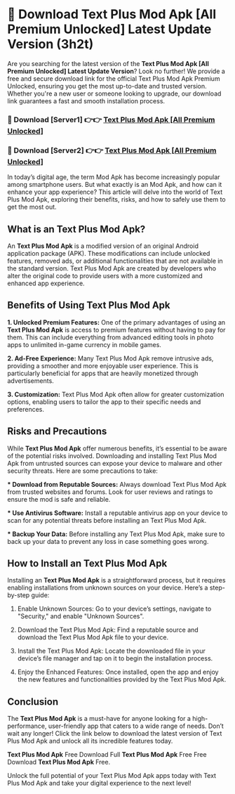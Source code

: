 # 🤖 Download Text Plus Mod Apk [All Premium Unlocked] Latest Update Version (3h2t)

Are you searching for the latest version of the <strong>Text Plus Mod Apk [All Premium Unlocked] Latest Update Version</strong>? Look no further! We provide a free and secure download link for the official Text Plus Mod Apk Premium Unlocked, ensuring you get the most up-to-date and trusted version. Whether you're a new user or someone looking to upgrade, our download link guarantees a fast and smooth installation process.


<h3>📌 Download [Server1] 👉👉 <a href="https://hapymods.com?title=Text+Plus+Mod+Apk&ref=3B1">Text Plus Mod Apk [All Premium Unlocked]</a></h3>

<h3>📌 Download [Server2] 👉👉 <a href="https://hapymods.com?title=Text+Plus+Mod+Apk&ref=3B1">Text Plus Mod Apk [All Premium Unlocked]</a></h3>


In today’s digital age, the term Mod Apk has become increasingly popular among smartphone users. But what exactly is an Mod Apk, and how can it enhance your app experience? This article will delve into the world of Text Plus Mod Apk, exploring their benefits, risks, and how to safely use them to get the most out.


<h2>What is an Text Plus Mod Apk?</h2>

An <strong>Text Plus Mod Apk</strong> is a modified version of an original Android application package (APK). These modifications can include unlocked features, removed ads, or additional functionalities that are not available in the standard version. Text Plus Mod Apk are created by developers who alter the original code to provide users with a more customized and enhanced app experience.


<h2>Benefits of Using Text Plus Mod Apk</h2>

<strong> 1. Unlocked Premium Features:</strong> One of the primary advantages of using an <strong>Text Plus Mod Apk</strong> is access to premium features without having to pay for them. This can include everything from advanced editing tools in photo apps to unlimited in-game currency in mobile games.

<strong> 2. Ad-Free Experience:</strong> Many Text Plus Mod Apk remove intrusive ads, providing a smoother and more enjoyable user experience. This is particularly beneficial for apps that are heavily monetized through advertisements.

<strong> 3. Customization:</strong> Text Plus Mod Apk often allow for greater customization options, enabling users to tailor the app to their specific needs and preferences.


<h2>Risks and Precautions</h2>

While <strong>Text Plus Mod Apk</strong> offer numerous benefits, it’s essential to be aware of the potential risks involved. Downloading and installing Text Plus Mod Apk from untrusted sources can expose your device to malware and other security threats. Here are some precautions to take:

<strong> * Download from Reputable Sources:</strong> Always download Text Plus Mod Apk from trusted websites and forums. Look for user reviews and ratings to ensure the mod is safe and reliable.

<strong> * Use Antivirus Software:</strong> Install a reputable antivirus app on your device to scan for any potential threats before installing an Text Plus Mod Apk.

<strong> * Backup Your Data:</strong> Before installing any Text Plus Mod Apk, make sure to back up your data to prevent any loss in case something goes wrong.


<h2>How to Install an Text Plus Mod Apk</h2>

Installing an <strong>Text Plus Mod Apk</strong> is a straightforward process, but it requires enabling installations from unknown sources on your device. Here’s a step-by-step guide:

 1. Enable Unknown Sources: Go to your device’s settings, navigate to "Security," and enable "Unknown Sources".

 2. Download the Text Plus Mod Apk: Find a reputable source and download the Text Plus Mod Apk file to your device.

 3. Install the Text Plus Mod Apk: Locate the downloaded file in your device’s file manager and tap on it to begin the installation process.

 4. Enjoy the Enhanced Features: Once installed, open the app and enjoy the new features and functionalities provided by the Text Plus Mod Apk.


<h2><strong>Conclusion</strong></h2>

The <strong>Text Plus Mod Apk</strong> is a must-have for anyone looking for a high-performance, user-friendly app that caters to a wide range of needs. Don’t wait any longer! Click the link below to download the latest version of Text Plus Mod Apk and unlock all its incredible features today.

<strong>Text Plus Mod Apk</strong> Free Download Full <strong>Text Plus Mod Apk</strong> Free Free Download <strong>Text Plus Mod Apk</strong> Free.

Unlock the full potential of your Text Plus Mod Apk apps today with Text Plus Mod Apk and take your digital experience to the next level!